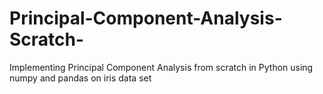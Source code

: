 # Principal-Component-Analysis-Scratch-
Implementing Principal Component Analysis from scratch in Python using numpy and pandas on iris data set
